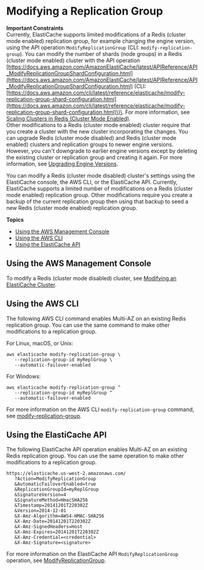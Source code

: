 # Modifying a Replication Group<a name="Replication.Modify"></a>

**Important Constraints**  
Currently, ElastiCache supports limited modifications of a Redis \(cluster mode enabled\) replication group, for example changing the engine version, using the API operation `ModifyReplicationGroup` \(CLI: `modify-replication-group`\)\. You can modify the number of shards \(node groups\) in a Redis \(cluster mode enabled\) cluster with the API operation [https://docs.aws.amazon.com/AmazonElastiCache/latest/APIReference/API_ModifyReplicationGroupShardConfiguration.html](https://docs.aws.amazon.com/AmazonElastiCache/latest/APIReference/API_ModifyReplicationGroupShardConfiguration.html) \(CLI: [https://docs.aws.amazon.com/cli/latest/reference/elasticache/modify-replication-group-shard-configuration.html](https://docs.aws.amazon.com/cli/latest/reference/elasticache/modify-replication-group-shard-configuration.html)\)\. For more information, see [Scaling Clusters in Redis \(Cluster Mode Enabled\)](scaling-redis-cluster-mode-enabled.md)\.  
Other modifications to a Redis \(cluster mode enabled\) cluster require that you create a cluster with the new cluster incorporating the changes\.
You can upgrade Redis \(cluster mode disabled\) and Redis \(cluster mode enabled\) clusters and replication groups to newer engine versions\. However, you can't downgrade to earlier engine versions except by deleting the existing cluster or replication group and creating it again\. For more information, see [Upgrading Engine Versions](VersionManagement.md)\.

You can modify a Redis \(cluster mode disabled\) cluster's settings using the ElastiCache console, the AWS CLI, or the ElastiCache API\. Currently, ElastiCache supports a limited number of modifications on a Redis \(cluster mode enabled\) replication group\. Other modifications require you create a backup of the current replication group then using that backup to seed a new Redis \(cluster mode enabled\) replication group\.

**Topics**
+ [Using the AWS Management Console](#Replication.Modify.CON)
+ [Using the AWS CLI](#Replication.Modify.CLI)
+ [Using the ElastiCache API](#Replication.Modify.API)

## Using the AWS Management Console<a name="Replication.Modify.CON"></a>

To modify a Redis \(cluster mode disabled\) cluster, see [Modifying an ElastiCache Cluster](Clusters.Modify.md)\.

## Using the AWS CLI<a name="Replication.Modify.CLI"></a>

The following AWS CLI command enables Multi\-AZ on an existing Redis replication group\. You can use the same command to make other modifications to a replication group\.

For Linux, macOS, or Unix:

```
aws elasticache modify-replication-group \
   --replication-group-id myReplGroup \
   --automatic-failover-enabled
```

For Windows:

```
aws elasticache modify-replication-group ^
   --replication-group-id myReplGroup ^
   --automatic-failover-enabled
```

For more information on the AWS CLI `modify-replication-group` command, see [modify\-replication\-group](https://docs.aws.amazon.com/cli/latest/reference/elasticache/modify-replication-group.html)\.

## Using the ElastiCache API<a name="Replication.Modify.API"></a>

The following ElastiCache API operation enables Multi\-AZ on an existing Redis replication group\. You can use the same operation to make other modifications to a replication group\.

```
https://elasticache.us-west-2.amazonaws.com/
   ?Action=ModifyReplicationGroup
   &AutomaticFailoverEnabled=true  
   &ReplicationGroupId=myReplGroup
   &SignatureVersion=4
   &SignatureMethod=HmacSHA256
   &Timestamp=20141201T220302Z
   &Version=2014-12-01
   &X-Amz-Algorithm=AWS4-HMAC-SHA256
   &X-Amz-Date=20141201T220302Z
   &X-Amz-SignedHeaders=Host
   &X-Amz-Expires=20141201T220302Z
   &X-Amz-Credential=<credential>
   &X-Amz-Signature=<signature>
```

For more information on the ElastiCache API `ModifyReplicationGroup` operation, see [ModifyReplicationGroup](https://docs.aws.amazon.com/AmazonElastiCache/latest/APIReference/API_ModifyReplicationGroup.html)\.